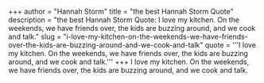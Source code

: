+++
author = "Hannah Storm"
title = "the best Hannah Storm Quote"
description = "the best Hannah Storm Quote: I love my kitchen. On the weekends, we have friends over, the kids are buzzing around, and we cook and talk."
slug = "i-love-my-kitchen-on-the-weekends-we-have-friends-over-the-kids-are-buzzing-around-and-we-cook-and-talk"
quote = '''I love my kitchen. On the weekends, we have friends over, the kids are buzzing around, and we cook and talk.'''
+++
I love my kitchen. On the weekends, we have friends over, the kids are buzzing around, and we cook and talk.
